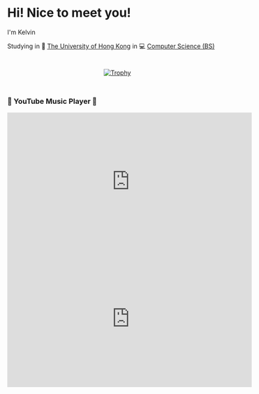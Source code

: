 # Hi! Nice to meet you!

I'm Kelvin

Studying in 🏫 [The University of Hong Kong](https://www.hku.hk/) in 💻 [Computer Science (BS)](https://www.cds.hku.hk/)

<div style="
    display: flex;
    flex-direction: column;
    align-items: center;
    justify-content: center;
    padding: 2% 3%;
    row-gap: 10px;">

[![Trophy](https://github-profile-trophy.vercel.app/?rank=-?,-C&row=2&column=2&margin-w=10&username=cyberkittenlol&theme=dracula&margin-h=15&no-frame=true)](https://github.com/ryo-ma/github-profile-trophy)

<!-- [![Cyberkittenlol's GitHub stats](https://github-readme-stats.vercel.app/api?username=cyberkittenlol&show_icons=true&theme=synthwave&hide_border=true)](https://github.com/anuraghazra/github-readme-stats) -->

</div>

<div style="margin-top: 20px;">
    <h3>🎥 YouTube Music Player 🎥</h3>
    <iframe width="560" height="315" src="https://www.youtube-nocookie.com/embed/Q9X0J_tLHwY" frameborder="0" allow="accelerometer; autoplay; encrypted-media; gyroscope; picture-in-picture" allowfullscreen></iframe>
</div>
<iframe width="560" height="315" src="https://www.youtube-nocookie.com/embed/Q9X0J_tLHwY" title="YouTube video player" frameborder="0" allow="accelerometer; autoplay; clipboard-write; encrypted-media; gyroscope; picture-in-picture; web-share" referrerpolicy="strict-origin-when-cross-origin" allowfullscreen></iframe>



<!--
**CyberKittenLoL/CyberKittenLoL** is a ✨ _special_ ✨ repository because its `README.md` (this file) appears on your GitHub profile.

Here are some ideas to get you started:

- 🔭 I’m currently working on ...
- 🌱 I’m currently learning ...
- 👯 I’m looking to collaborate on ...
- 🤔 I’m looking for help with ...
- 💬 Ask me about ...
- 📫 How to reach me: ...
- 😄 Pronouns: ...
- ⚡ Fun fact: ...
-->
